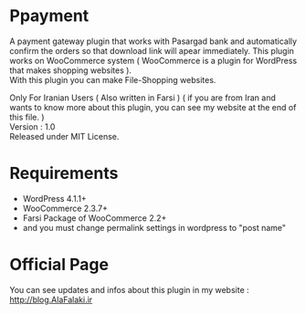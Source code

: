 Ppayment
=========

A payment gateway plugin that works with Pasargad bank and automatically confirm the orders so that download link will apear immediately.
This plugin works on WooCommerce system ( WooCommerce is a plugin for WordPress that makes shopping websites ).<br />
With this plugin you can make File-Shopping websites.

Only For Iranian Users ( Also written in Farsi ) ( if you are from Iran and wants to know more about this plugin, you can see my website at the end of this file. )<br />
Version : 1.0<br />
Released under MIT License.

Requirements
=========

- WordPress 4.1.1+
- WooCommerce 2.3.7+
- Farsi Package of WooCommerce 2.2+
- and you must change permalink settings in wordpress to "post name"

Official Page
=========

You can see updates and infos about this plugin in my website :
<a href="http://blog.alafalaki.ir/افزونه-پرداخت-بانک-پاسارگاد-ووکامرس/" target="_blank">http://blog.AlaFalaki.ir</a>
